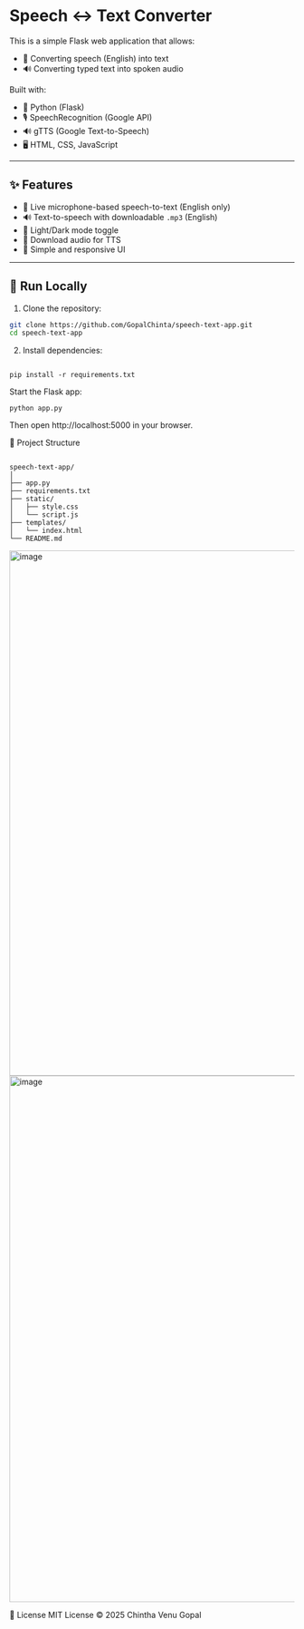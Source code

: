 

#  Speech ↔ Text Converter

This is a simple Flask web application that allows:

- 🎤 Converting speech (English) into text  
- 🔊 Converting typed text into spoken audio

Built with:
- 🐍 Python (Flask)
- 🎙️ SpeechRecognition (Google API)
- 🔊 gTTS (Google Text-to-Speech)
- 🖥️ HTML, CSS, JavaScript

---

## ✨ Features

- 🎤 Live microphone-based speech-to-text (English only)
- 🔊 Text-to-speech with downloadable `.mp3` (English)
- 🌙 Light/Dark mode toggle
- 💾 Download audio for TTS
- 🧹 Simple and responsive UI

---

## 🚀 Run Locally

1. Clone the repository:

```bash
git clone https://github.com/GopalChinta/speech-text-app.git
cd speech-text-app
```

2. Install dependencies:
```

pip install -r requirements.txt
```
Start the Flask app:

```
python app.py
```
Then open http://localhost:5000 in your browser.

📁 Project Structure
```

speech-text-app/
│
├── app.py
├── requirements.txt
├── static/
│   ├── style.css
│   └── script.js
├── templates/
│   └── index.html
└── README.md
```

<img width="1900" height="927" alt="image" src="https://github.com/user-attachments/assets/e4908cec-2467-41f5-891b-194c3629dab9" />
<img width="1899" height="929" alt="image" src="https://github.com/user-attachments/assets/1ad5797e-d9ea-4d10-b928-332e97abb24d" />




📄 License
MIT License
© 2025 Chintha Venu Gopal

